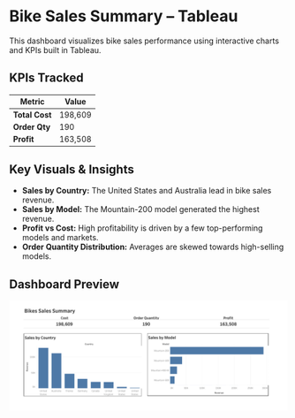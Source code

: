 #  Bike Sales Summary – Tableau

This dashboard visualizes bike sales performance using interactive charts and KPIs built in Tableau.

##  KPIs Tracked

| Metric         | Value    |
|----------------|----------|
| **Total Cost** | 198,609  |
| **Order Qty**  | 190      |
| **Profit**     | 163,508  |

##  Key Visuals & Insights

- **Sales by Country:** The United States and Australia lead in bike sales revenue.
- **Sales by Model:** The Mountain-200 model generated the highest revenue.
- **Profit vs Cost:** High profitability is driven by a few top-performing models and markets.
- **Order Quantity Distribution:** Averages are skewed towards high-selling models.

##  Dashboard Preview

![Bike Sales Dashboard](Bikes_Sales_Summary.png)

